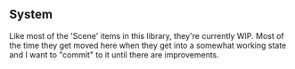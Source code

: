 ## System

Like most of the 'Scene' items in this library, they're currently WIP. Most of the time they get moved here when they get into
a somewhat working state and I want to "commit" to it until there are improvements.